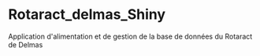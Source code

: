 # Rotaract_delmas_Shiny
Application d'alimentation et de gestion de la base de données du Rotaract de Delmas
